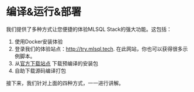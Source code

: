 # 编译&运行&部署

我们提供了多种方式让您便捷的体验MLSQL Stack的强大功能。这包括：

1. 使用Docker安装体验
2. 登录我们的体验站点：http://try.mlsql.tech. 在此网站，你也可以获得很多示例脚本。
3. 从[官方下载站点](http://download.mlsql.tech) 下载预编译的安装包
4. 自助下载源码编译打包 

接下来，我们针对上面的四种方式，一一进行讲解。 

